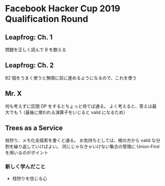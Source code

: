 # Facebook Hacker Cup 2019 Qualification Round

## Leapfrog: Ch. 1

問題を正しく読んで B を数える

## Leapfrog: Ch. 2

B2 個をうまく使うと無限に前に進めるようになるので、これを使う

## Mr. X

何も考えずに区間 DP をするとちょっと待てば通る。
よく考えると、答えは最大でも 1（最後に使われる演算子をいじると valid になるため）

## Trees as a Service

枝狩り、メモ化全探索を書くと通る。
お気持ちとしては、根の方から valid な分割を繰り返していけばよい。
同じじゃなきゃいけない集合の管理に Union-Find を用いるのがポイント

### 新しく学んだこと

- 枝狩りを信じる心
